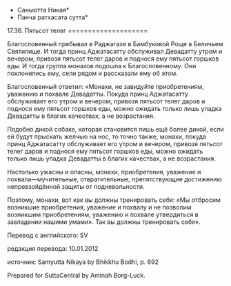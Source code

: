 * Саньютта Никая*
* Панча ратхасата сутта*

17\.36\. Пятьсот телег
\=\=\=\=\=\=\=\=\=\=\=\=\=\=\=\=\=\=\=\=

Благословенный пребывал в Раджагахе в Бамбуковой Роще в Беличьем Святилище\. И тогда принц Аджатасатту обслуживал Девадатту утром и вечером, привозя пятьсот телег даров и поднося ему пятьсот горшков еды\. И тогда группа монахов подошла к Благословенному\. Они поклонились ему, сели рядом и рассказали ему об этом\.

Благословенный ответил: «Монахи, не завидуйте приобретениям, уважению и похвале Девадатты\. Покуда принц Аджатасатту обслуживает его утром и вечером, привозя пятьсот телег даров и поднося ему пятьсот горшков еды, можно ожидать только лишь упадка Девадатты в благих качествах, а не возрастания\.

Подобно дикой собаке, которая становится лишь ещё более дикой, если ей будут прыскать желчью на нос, то точно также, монахи, покуда принц Аджатасатту обслуживает его утром и вечером, привозя пятьсот телег даров и поднося ему пятьсот горшков еды, можно ожидать только лишь упадка Девадатты в благих качествах, а не возрастания\.

Настолько ужасны и опасны, монахи, приобретения, уважение и похвала—мучительные, отвратительные, препятствующие достижению непревзойдённой защиты от подневольности\.

Поэтому, монахи, вот как вы должны тренировать себя: «Мы отбросим возникшие приобретения, уважение и похвалу и не позволим возникшим приобретениям, уважению и похвале утвердиться в завладении нашими умами»\. Так вы должны тренировать себя»\.

Перевод с английского: SV

редакция перевода: 10\.01\.2012

источник: Samyutta Nikaya by Bhikkhu Bodhi, p\. 692

Prepared for SuttaCentral by Aminah Borg\-Luck\.